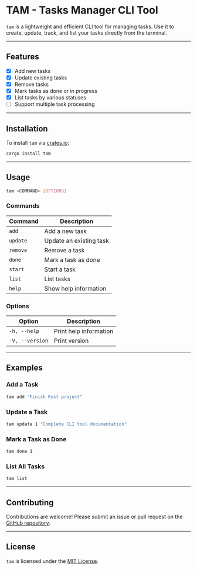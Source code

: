# TAM - Tasks Manager CLI Tool

`tam` is a lightweight and efficient CLI tool for managing tasks. Use it to create, update, track, and list your tasks directly from the terminal.

---

## Features
- [x] Add new tasks
- [x] Update existing tasks
- [x] Remove tasks
- [x] Mark tasks as done or in progress
- [x] List tasks by various statuses
- [ ] Support multiple task processing

---

## Installation

To install `tam` via [crates.io](https://crates.io):

```bash
cargo install tam
```

---

## Usage

```bash
tam <COMMAND> [OPTIONS]
```

### Commands

| Command   | Description          |
|-----------|----------------------|
| `add`     | Add a new task       |
| `update`  | Update an existing task |
| `remove`  | Remove a task        |
| `done`    | Mark a task as done  |
| `start`   | Start a task         |
| `list`    | List tasks           |
| `help`    | Show help information |

### Options
| Option           | Description            |
|------------------|------------------------|
| `-h, --help`     | Print help information |
| `-V, --version`  | Print version          |

---

## Examples

### Add a Task
```bash
tam add "Finish Rust project"
```

### Update a Task
```bash
tam update 1 "Complete CLI tool documentation"
```

### Mark a Task as Done
```bash
tam done 1
```

### List All Tasks
```bash
tam list
```

---

## Contributing

Contributions are welcome! Please submit an issue or pull request on the [GitHub repository](https://github.com/wst7/tam).

---

## License

`tam` is licensed under the [MIT License](LICENSE).